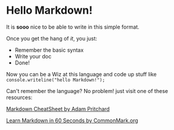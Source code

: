 # Hello Markdown!

It is **sooo** nice to be able to write in this simple format.

Once you get the hang of *it*, you just:

* Remember the basic syntax
* Write your doc
* Done!

Now you can be a Wiz at this language and code up stuff like `console.writeline("hello Markdown!");`

Can't remember the language? No problem! just visit one of these resources:

[Markdown CheatSheet by Adam Pritchard](https://github.com/adam-p/markdown-here/wiki/Markdown-Cheetsheet)

[Learn Markdown in 60 Seconds by CommonMark.org](http://commonmark.org/help/)
